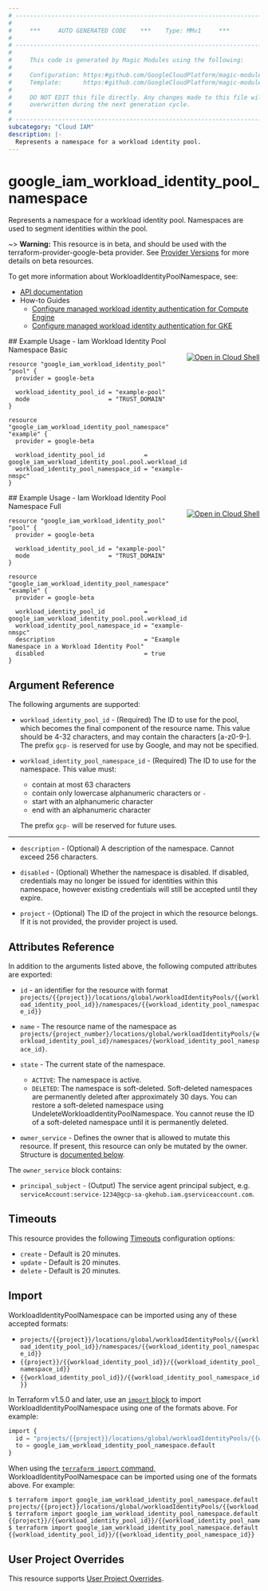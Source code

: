 ```yaml
---
# ----------------------------------------------------------------------------
#
#     ***     AUTO GENERATED CODE    ***    Type: MMv1     ***
#
# ----------------------------------------------------------------------------
#
#     This code is generated by Magic Modules using the following:
#
#     Configuration: https:#github.com/GoogleCloudPlatform/magic-modules/tree/main/mmv1/products/iambeta/WorkloadIdentityPoolNamespace.yaml
#     Template:      https:#github.com/GoogleCloudPlatform/magic-modules/tree/main/mmv1/templates/terraform/resource.html.markdown.tmpl
#
#     DO NOT EDIT this file directly. Any changes made to this file will be
#     overwritten during the next generation cycle.
#
# ----------------------------------------------------------------------------
subcategory: "Cloud IAM"
description: |-
  Represents a namespace for a workload identity pool.
---
```


# google_iam_workload_identity_pool_namespace

Represents a namespace for a workload identity pool. Namespaces are used to segment identities
within the pool.

~> **Warning:** This resource is in beta, and should be used with the terraform-provider-google-beta provider.
See [Provider Versions](https://terraform.io/docs/providers/google/guides/provider_versions.html) for more details on beta resources.

To get more information about WorkloadIdentityPoolNamespace, see:

* [API documentation](https://cloud.google.com/iam/docs/reference/rest/v1/projects.locations.workloadIdentityPools.namespaces)
* How-to Guides
    * [Configure managed workload identity authentication for Compute Engine](https://cloud.google.com/iam/docs/create-managed-workload-identities)
    * [Configure managed workload identity authentication for GKE](https://cloud.google.com/iam/docs/create-managed-workload-identities-gke)

<div class = "oics-button" style="float: right; margin: 0 0 -15px">
  <a href="https://console.cloud.google.com/cloudshell/open?cloudshell_git_repo=https%3A%2F%2Fgithub.com%2Fterraform-google-modules%2Fdocs-examples.git&cloudshell_image=gcr.io%2Fcloudshell-images%2Fcloudshell%3Alatest&cloudshell_print=.%2Fmotd&cloudshell_tutorial=.%2Ftutorial.md&cloudshell_working_dir=iam_workload_identity_pool_namespace_basic&open_in_editor=main.tf" target="_blank">
    <img alt="Open in Cloud Shell" src="//gstatic.com/cloudssh/images/open-btn.svg" style="max-height: 44px; margin: 32px auto; max-width: 100%;">
  </a>
</div>
## Example Usage - Iam Workload Identity Pool Namespace Basic


```hcl
resource "google_iam_workload_identity_pool" "pool" {
  provider = google-beta

  workload_identity_pool_id = "example-pool"
  mode                      = "TRUST_DOMAIN"
}

resource "google_iam_workload_identity_pool_namespace" "example" {
  provider = google-beta

  workload_identity_pool_id           = google_iam_workload_identity_pool.pool.workload_identity_pool_id
  workload_identity_pool_namespace_id = "example-nmspc"
}
```
<div class = "oics-button" style="float: right; margin: 0 0 -15px">
  <a href="https://console.cloud.google.com/cloudshell/open?cloudshell_git_repo=https%3A%2F%2Fgithub.com%2Fterraform-google-modules%2Fdocs-examples.git&cloudshell_image=gcr.io%2Fcloudshell-images%2Fcloudshell%3Alatest&cloudshell_print=.%2Fmotd&cloudshell_tutorial=.%2Ftutorial.md&cloudshell_working_dir=iam_workload_identity_pool_namespace_full&open_in_editor=main.tf" target="_blank">
    <img alt="Open in Cloud Shell" src="//gstatic.com/cloudssh/images/open-btn.svg" style="max-height: 44px; margin: 32px auto; max-width: 100%;">
  </a>
</div>
## Example Usage - Iam Workload Identity Pool Namespace Full


```hcl
resource "google_iam_workload_identity_pool" "pool" {
  provider = google-beta

  workload_identity_pool_id = "example-pool"
  mode                      = "TRUST_DOMAIN"
}

resource "google_iam_workload_identity_pool_namespace" "example" {
  provider = google-beta

  workload_identity_pool_id           = google_iam_workload_identity_pool.pool.workload_identity_pool_id
  workload_identity_pool_namespace_id = "example-nmspc"
  description                         = "Example Namespace in a Workload Identity Pool"
  disabled                            = true
}
```

## Argument Reference

The following arguments are supported:


* `workload_identity_pool_id` -
  (Required)
  The ID to use for the pool, which becomes the final component of the resource name. This
  value should be 4-32 characters, and may contain the characters [a-z0-9-]. The prefix
  `gcp-` is reserved for use by Google, and may not be specified.

* `workload_identity_pool_namespace_id` -
  (Required)
  The ID to use for the namespace. This value must:
  * contain at most 63 characters
  * contain only lowercase alphanumeric characters or `-`
  * start with an alphanumeric character
  * end with an alphanumeric character
  
  The prefix `gcp-` will be reserved for future uses.


- - -


* `description` -
  (Optional)
  A description of the namespace. Cannot exceed 256 characters.

* `disabled` -
  (Optional)
  Whether the namespace is disabled. If disabled, credentials may no longer be issued for
  identities within this namespace, however existing credentials will still be accepted until
  they expire.

* `project` - (Optional) The ID of the project in which the resource belongs.
    If it is not provided, the provider project is used.


## Attributes Reference

In addition to the arguments listed above, the following computed attributes are exported:

* `id` - an identifier for the resource with format `projects/{{project}}/locations/global/workloadIdentityPools/{{workload_identity_pool_id}}/namespaces/{{workload_identity_pool_namespace_id}}`

* `name` -
  The resource name of the namespace as
  `projects/{project_number}/locations/global/workloadIdentityPools/{workload_identity_pool_id}/namespaces/{workload_identity_pool_namespace_id}`.

* `state` -
  The current state of the namespace.
  * `ACTIVE`: The namespace is active.
  * `DELETED`: The namespace is soft-deleted. Soft-deleted namespaces are permanently deleted
  after approximately 30 days. You can restore a soft-deleted namespace using
  UndeleteWorkloadIdentityPoolNamespace. You cannot reuse the ID of a soft-deleted namespace
  until it is permanently deleted.

* `owner_service` -
  Defines the owner that is allowed to mutate this resource. If present, this resource can only
  be mutated by the owner.
  Structure is [documented below](#nested_owner_service).


<a name="nested_owner_service"></a>The `owner_service` block contains:

* `principal_subject` -
  (Output)
  The service agent principal subject, e.g.
  `serviceAccount:service-1234@gcp-sa-gkehub.iam.gserviceaccount.com`.

## Timeouts

This resource provides the following
[Timeouts](https://developer.hashicorp.com/terraform/plugin/sdkv2/resources/retries-and-customizable-timeouts) configuration options:

- `create` - Default is 20 minutes.
- `update` - Default is 20 minutes.
- `delete` - Default is 20 minutes.

## Import


WorkloadIdentityPoolNamespace can be imported using any of these accepted formats:

* `projects/{{project}}/locations/global/workloadIdentityPools/{{workload_identity_pool_id}}/namespaces/{{workload_identity_pool_namespace_id}}`
* `{{project}}/{{workload_identity_pool_id}}/{{workload_identity_pool_namespace_id}}`
* `{{workload_identity_pool_id}}/{{workload_identity_pool_namespace_id}}`


In Terraform v1.5.0 and later, use an [`import` block](https://developer.hashicorp.com/terraform/language/import) to import WorkloadIdentityPoolNamespace using one of the formats above. For example:

```tf
import {
  id = "projects/{{project}}/locations/global/workloadIdentityPools/{{workload_identity_pool_id}}/namespaces/{{workload_identity_pool_namespace_id}}"
  to = google_iam_workload_identity_pool_namespace.default
}
```

When using the [`terraform import` command](https://developer.hashicorp.com/terraform/cli/commands/import), WorkloadIdentityPoolNamespace can be imported using one of the formats above. For example:

```
$ terraform import google_iam_workload_identity_pool_namespace.default projects/{{project}}/locations/global/workloadIdentityPools/{{workload_identity_pool_id}}/namespaces/{{workload_identity_pool_namespace_id}}
$ terraform import google_iam_workload_identity_pool_namespace.default {{project}}/{{workload_identity_pool_id}}/{{workload_identity_pool_namespace_id}}
$ terraform import google_iam_workload_identity_pool_namespace.default {{workload_identity_pool_id}}/{{workload_identity_pool_namespace_id}}
```

## User Project Overrides

This resource supports [User Project Overrides](https://registry.terraform.io/providers/hashicorp/google/latest/docs/guides/provider_reference#user_project_override).
